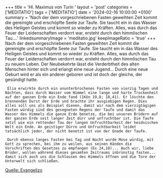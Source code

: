 +++
title = 'Hl. Maximus von Turin  '
layout = 'post'
categories = ['MEDITATIO']
tags = ['MEDITATIO']
date = '2024-02-16 10:00:00 +0100'
summary = 'Nach der dem vorgeschriebenen Fasten geweihten Zeit kommt die gereinigte und erschöpfte Seele zur Taufe. Sie taucht ein in das Wasser des Heiligen Geistes und kommt so wieder zu Kräften. Alles, was durch das Feuer der Leidenschaften verdorrt war, ersteht durch den himmlischen Tau....'
linkedsummaryImage = 'meditatio.jpg'
keepImageRatio = 'true'
+++
     Nach der dem vorgeschriebenen Fasten geweihten Zeit kommt die gereinigte und erschöpfte Seele zur Taufe. Sie taucht ein in das Wasser des Heiligen Geistes und kommt so wieder zu Kräften. Alles, was durch das Feuer der Leidenschaften verdorrt war, ersteht durch den himmlischen Tau zu neuem Leben.<!--more--> Der Neubekehrte lässt die Verderbtheit des alten Menschen hinter sich und erlangt eine neue Jugend... Durch eine neue Geburt wird er als ein anderer geboren und ist doch der gleiche, der gesündigt hatte.

     Elia erwirkte durch ein ununterbrochenes Fasten von vierzig Tagen und Nächten, dass durch Wasser vom Himmel eine lange und harte Trockenheit auf der ganzen Erde ein Ende fand (1Kön 19,8; 18,41). Er löschte den brennenden Durst der Erde und brachte ihr ausgiebigen Regen. Dies alles soll uns als Beispiel dienen, damit wir nach dem vierzigtägigen Fasten würdig sind des gesegneten Regens der Taufe und damit das Wasser des Himmels die ganze Erde benetze, die bei unseren Brüdern auf der ganzen Erde seit langer Zeit dürr und unfruchtbar ist. Die Taufe setzt wie ein rettender Tau der langen Unfruchtbarkeit der heidnischen Welt ein Ende. An geistiger Dürre und Unfruchtbarkeit leidet tatsächlich jeder, der nicht benetzt ist von der Gnade der Taufe.

     Durch ebenso langes Fasten bei Tag und Nacht wurde Mose würdig, mit Gott zu sprechen, bei ihm zu weilen, aus seinen Händen die Vorschriften des Gesetzes zu empfangen (Ex 24,18)... Auch wir, liebe Brüder, wollen während dieses gesamten Zeitraums inbrünstig fasten... damit sich auch uns die Schleusen des Himmels öffnen und die Tore der Unterwelt sich schließen.


[Quelle: Evangelizo](https://evangeliumtagfuertag.org/DE/gospel)
